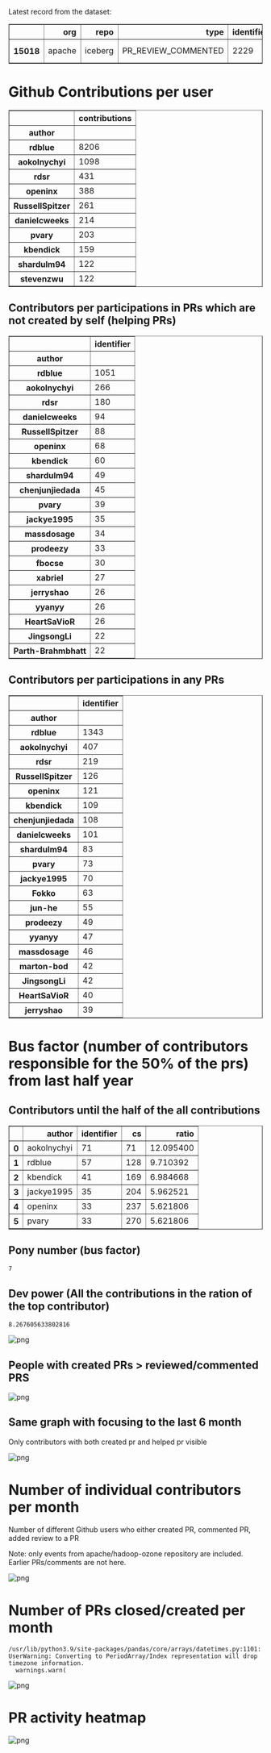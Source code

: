 Latest record from the dataset:




<div>
<table border="1" class="dataframe">
  <thead>
    <tr style="text-align: right;">
      <th></th>
      <th>org</th>
      <th>repo</th>
      <th>type</th>
      <th>identifier</th>
      <th>subidentifier</th>
      <th>date</th>
      <th>author</th>
      <th>owner</th>
      <th>project</th>
    </tr>
  </thead>
  <tbody>
    <tr>
      <th>15018</th>
      <td>apache</td>
      <td>iceberg</td>
      <td>PR_REVIEW_COMMENTED</td>
      <td>2229</td>
      <td>NaN</td>
      <td>2021-02-14 04:19:13+00:00</td>
      <td>zhangjun0x01</td>
      <td>zhangjun0x01</td>
      <td>iceberg</td>
    </tr>
  </tbody>
</table>
</div>



# Github Contributions per user





<div>
<table border="1" class="dataframe">
  <thead>
    <tr style="text-align: right;">
      <th></th>
      <th>contributions</th>
    </tr>
    <tr>
      <th>author</th>
      <th></th>
    </tr>
  </thead>
  <tbody>
    <tr>
      <th>rdblue</th>
      <td>8206</td>
    </tr>
    <tr>
      <th>aokolnychyi</th>
      <td>1098</td>
    </tr>
    <tr>
      <th>rdsr</th>
      <td>431</td>
    </tr>
    <tr>
      <th>openinx</th>
      <td>388</td>
    </tr>
    <tr>
      <th>RussellSpitzer</th>
      <td>261</td>
    </tr>
    <tr>
      <th>danielcweeks</th>
      <td>214</td>
    </tr>
    <tr>
      <th>pvary</th>
      <td>203</td>
    </tr>
    <tr>
      <th>kbendick</th>
      <td>159</td>
    </tr>
    <tr>
      <th>shardulm94</th>
      <td>122</td>
    </tr>
    <tr>
      <th>stevenzwu</th>
      <td>122</td>
    </tr>
  </tbody>
</table>
</div>



## Contributors per participations in PRs which are not created by self (helping PRs)




<div>
<table border="1" class="dataframe">
  <thead>
    <tr style="text-align: right;">
      <th></th>
      <th>identifier</th>
    </tr>
    <tr>
      <th>author</th>
      <th></th>
    </tr>
  </thead>
  <tbody>
    <tr>
      <th>rdblue</th>
      <td>1051</td>
    </tr>
    <tr>
      <th>aokolnychyi</th>
      <td>266</td>
    </tr>
    <tr>
      <th>rdsr</th>
      <td>180</td>
    </tr>
    <tr>
      <th>danielcweeks</th>
      <td>94</td>
    </tr>
    <tr>
      <th>RussellSpitzer</th>
      <td>88</td>
    </tr>
    <tr>
      <th>openinx</th>
      <td>68</td>
    </tr>
    <tr>
      <th>kbendick</th>
      <td>60</td>
    </tr>
    <tr>
      <th>shardulm94</th>
      <td>49</td>
    </tr>
    <tr>
      <th>chenjunjiedada</th>
      <td>45</td>
    </tr>
    <tr>
      <th>pvary</th>
      <td>39</td>
    </tr>
    <tr>
      <th>jackye1995</th>
      <td>35</td>
    </tr>
    <tr>
      <th>massdosage</th>
      <td>34</td>
    </tr>
    <tr>
      <th>prodeezy</th>
      <td>33</td>
    </tr>
    <tr>
      <th>fbocse</th>
      <td>30</td>
    </tr>
    <tr>
      <th>xabriel</th>
      <td>27</td>
    </tr>
    <tr>
      <th>jerryshao</th>
      <td>26</td>
    </tr>
    <tr>
      <th>yyanyy</th>
      <td>26</td>
    </tr>
    <tr>
      <th>HeartSaVioR</th>
      <td>26</td>
    </tr>
    <tr>
      <th>JingsongLi</th>
      <td>22</td>
    </tr>
    <tr>
      <th>Parth-Brahmbhatt</th>
      <td>22</td>
    </tr>
  </tbody>
</table>
</div>



## Contributors per participations in any PRs




<div>
<table border="1" class="dataframe">
  <thead>
    <tr style="text-align: right;">
      <th></th>
      <th>identifier</th>
    </tr>
    <tr>
      <th>author</th>
      <th></th>
    </tr>
  </thead>
  <tbody>
    <tr>
      <th>rdblue</th>
      <td>1343</td>
    </tr>
    <tr>
      <th>aokolnychyi</th>
      <td>407</td>
    </tr>
    <tr>
      <th>rdsr</th>
      <td>219</td>
    </tr>
    <tr>
      <th>RussellSpitzer</th>
      <td>126</td>
    </tr>
    <tr>
      <th>openinx</th>
      <td>121</td>
    </tr>
    <tr>
      <th>kbendick</th>
      <td>109</td>
    </tr>
    <tr>
      <th>chenjunjiedada</th>
      <td>108</td>
    </tr>
    <tr>
      <th>danielcweeks</th>
      <td>101</td>
    </tr>
    <tr>
      <th>shardulm94</th>
      <td>83</td>
    </tr>
    <tr>
      <th>pvary</th>
      <td>73</td>
    </tr>
    <tr>
      <th>jackye1995</th>
      <td>70</td>
    </tr>
    <tr>
      <th>Fokko</th>
      <td>63</td>
    </tr>
    <tr>
      <th>jun-he</th>
      <td>55</td>
    </tr>
    <tr>
      <th>prodeezy</th>
      <td>49</td>
    </tr>
    <tr>
      <th>yyanyy</th>
      <td>47</td>
    </tr>
    <tr>
      <th>massdosage</th>
      <td>46</td>
    </tr>
    <tr>
      <th>marton-bod</th>
      <td>42</td>
    </tr>
    <tr>
      <th>JingsongLi</th>
      <td>42</td>
    </tr>
    <tr>
      <th>HeartSaVioR</th>
      <td>40</td>
    </tr>
    <tr>
      <th>jerryshao</th>
      <td>39</td>
    </tr>
  </tbody>
</table>
</div>



# Bus factor (number of contributors responsible for the 50% of the prs) from last half year

## Contributors until the half of the all contributions




<div>
<table border="1" class="dataframe">
  <thead>
    <tr style="text-align: right;">
      <th></th>
      <th>author</th>
      <th>identifier</th>
      <th>cs</th>
      <th>ratio</th>
    </tr>
  </thead>
  <tbody>
    <tr>
      <th>0</th>
      <td>aokolnychyi</td>
      <td>71</td>
      <td>71</td>
      <td>12.095400</td>
    </tr>
    <tr>
      <th>1</th>
      <td>rdblue</td>
      <td>57</td>
      <td>128</td>
      <td>9.710392</td>
    </tr>
    <tr>
      <th>2</th>
      <td>kbendick</td>
      <td>41</td>
      <td>169</td>
      <td>6.984668</td>
    </tr>
    <tr>
      <th>3</th>
      <td>jackye1995</td>
      <td>35</td>
      <td>204</td>
      <td>5.962521</td>
    </tr>
    <tr>
      <th>4</th>
      <td>openinx</td>
      <td>33</td>
      <td>237</td>
      <td>5.621806</td>
    </tr>
    <tr>
      <th>5</th>
      <td>pvary</td>
      <td>33</td>
      <td>270</td>
      <td>5.621806</td>
    </tr>
  </tbody>
</table>
</div>



## Pony number (bus factor)




    7



## Dev power (All the contributions in the ration of the top contributor)




    8.267605633802816




    
![png](github-contributions_files/github-contributions_18_0.png)
    


## People with created PRs > reviewed/commented PRS


    
![png](github-contributions_files/github-contributions_21_0.png)
    


## Same graph with focusing to the last 6 month

Only contributors with both created pr and helped pr visible


    
![png](github-contributions_files/github-contributions_25_0.png)
    


# Number of individual contributors per month

Number of different Github users who either created PR, commented PR, added review to a PR

Note: only events from apache/hadoop-ozone repository are included. Earlier PRs/comments are not here.


    
![png](github-contributions_files/github-contributions_28_0.png)
    


# Number of PRs closed/created per month

    /usr/lib/python3.9/site-packages/pandas/core/arrays/datetimes.py:1101: UserWarning: Converting to PeriodArray/Index representation will drop timezone information.
      warnings.warn(



    
![png](github-contributions_files/github-contributions_31_0.png)
    


# PR activity heatmap


    
![png](github-contributions_files/github-contributions_34_0.png)
    

